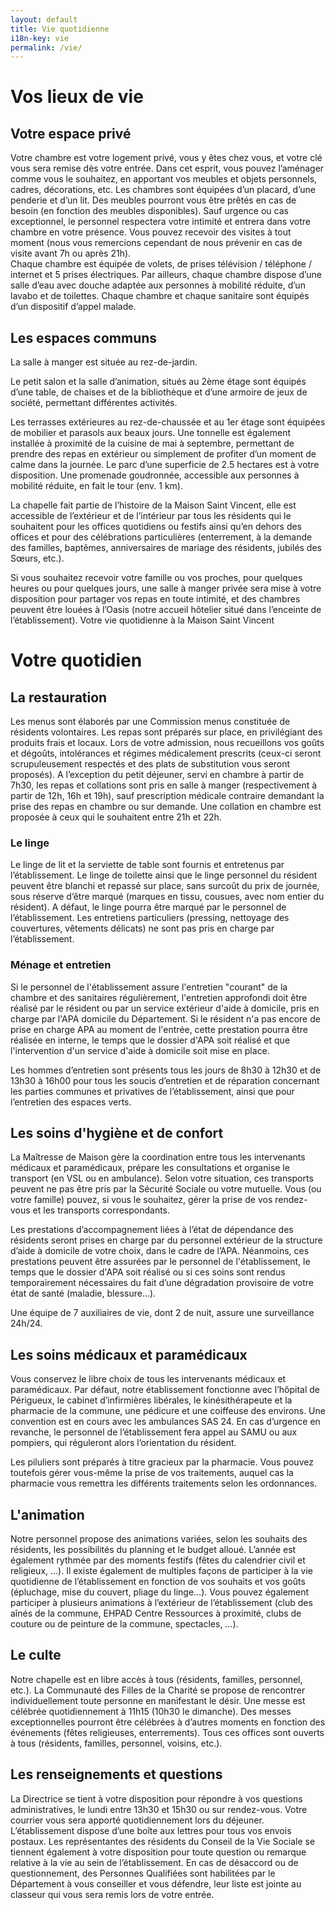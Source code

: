 ```yaml
---
layout: default
title: Vie quotidienne
i18n-key: vie
permalink: /vie/
---
```


# Vos lieux de vie

## Votre espace privé

Votre chambre est votre logement privé, vous y êtes chez vous, et votre clé vous sera remise dès votre entrée. Dans cet esprit, vous pouvez l’aménager comme vous le souhaitez, en apportant vos meubles et objets personnels, cadres, décorations, etc. Les chambres sont équipées d’un placard, d’une penderie et d’un lit. Des meubles pourront vous être prêtés en cas de besoin (en fonction des meubles disponibles).
Sauf urgence ou cas exceptionnel, le personnel respectera votre intimité et entrera dans votre chambre en votre présence. Vous pouvez recevoir des visites à tout moment (nous vous remercions cependant de nous prévenir en cas de visite avant 7h ou après 21h).  
Chaque chambre est équipée de volets, de prises télévision / téléphone / internet et 5 prises électriques. Par ailleurs, chaque chambre dispose d’une salle d’eau avec douche adaptée aux personnes à mobilité réduite, d’un lavabo et de toilettes. Chaque chambre et chaque sanitaire sont équipés d’un dispositif d’appel malade.

## Les espaces communs

La salle à manger est située au rez-de-jardin.

Le petit salon et la salle d’animation, situés au 2ème étage sont équipés d’une table, de chaises et de la bibliothèque et d’une armoire de jeux de société, permettant différentes activités.

Les terrasses extérieures au rez-de-chaussée et au 1er étage sont équipées de mobilier et parasols aux beaux jours. Une tonnelle est également installée à proximité de la cuisine de mai à septembre, permettant de prendre des repas en extérieur ou simplement de profiter d’un moment de calme dans la journée. Le parc d’une superficie de 2.5 hectares est à votre disposition. Une promenade goudronnée, accessible aux personnes à mobilité réduite, en fait le tour (env. 1 km).

La chapelle fait partie de l’histoire de la Maison Saint Vincent, elle est accessible de l’extérieur et de l’intérieur par tous les résidents qui le souhaitent pour les offices quotidiens ou festifs ainsi qu’en dehors des offices et pour des célébrations particulières (enterrement, à la demande des familles, baptêmes, anniversaires de mariage des résidents, jubilés des Sœurs, etc.).

Si vous souhaitez recevoir votre famille ou vos proches, pour quelques heures ou pour quelques jours, une salle à manger privée sera mise à votre disposition pour partager vos repas en toute intimité, et des chambres peuvent être louées à l’Oasis (notre accueil hôtelier situé dans l’enceinte de l’établissement).
Votre vie quotidienne à la Maison Saint Vincent

# Votre quotidien

## La restauration

Les menus sont élaborés par une Commission menus constituée de résidents volontaires. Les repas sont préparés sur place, en privilégiant des produits frais et locaux. Lors de votre admission, nous recueillons vos goûts et dégoûts, intolérances et régimes médicalement prescrits (ceux-ci seront scrupuleusement respectés et des plats de substitution vous seront proposés). A l’exception du petit déjeuner, servi en chambre à partir de 7h30, les repas et collations sont pris en salle à manger (respectivement à partir de 12h, 16h et 19h), sauf prescription médicale contraire demandant la prise des repas en chambre ou sur demande. Une collation en chambre est proposée à ceux qui le souhaitent entre 21h et 22h.

### Le linge

Le linge de lit et la serviette de table sont fournis et entretenus par l’établissement. Le linge de toilette ainsi que le linge personnel du résident peuvent être blanchi et repassé sur place, sans surcoût du prix de journée, sous réserve d’être marqué (marques en tissu, cousues, avec nom entier du résident). A défaut, le linge pourra être marqué par le personnel de l’établissement. Les entretiens particuliers (pressing, nettoyage des couvertures, vêtements délicats) ne sont pas pris en charge par l’établissement.

### Ménage et entretien

Si le personnel de l'établissement assure l'entretien "courant" de la chambre et des sanitaires régulièrement, l'entretien approfondi doit être réalisé par le résident ou par un service extérieur d'aide à domicile, pris en charge par l'APA domicile du Département. Si le résident n'a pas encore de prise en charge APA au moment de l'entrée, cette prestation pourra être réalisée en interne, le temps que le dossier d'APA soit réalisé et que l'intervention d'un service d'aide à domicile soit mise en place.

Les hommes d’entretien sont présents tous les jours de 8h30 à 12h30 et de 13h30 à 16h00 pour tous les soucis d’entretien et de réparation concernant les parties communes et privatives de l’établissement, ainsi que pour l’entretien des espaces verts.

## Les soins d'hygiène et de confort

La Maîtresse de Maison gère la coordination entre tous les intervenants médicaux et paramédicaux, prépare les consultations et organise le transport (en VSL ou en ambulance). Selon votre situation, ces transports peuvent ne pas être pris par la Sécurité Sociale ou votre mutuelle. Vous (ou votre famille) pouvez, si vous le souhaitez, gérer la prise de vos rendez-vous et les transports correspondants.

Les prestations d’accompagnement liées à l’état de dépendance des résidents seront prises en charge par du personnel extérieur de la structure d’aide à domicile de votre choix, dans le cadre de l’APA. Néanmoins, ces prestations peuvent être assurées par le personnel de l'établissement, le temps que le dossier d'APA soit réalisé ou si ces soins sont rendus temporairement nécessaires du fait d’une dégradation provisoire de votre état de santé (maladie, blessure…).

Une équipe de 7 auxiliaires de vie, dont 2 de nuit, assure une surveillance 24h/24.

## Les soins médicaux et paramédicaux

Vous conservez le libre choix de tous les intervenants médicaux et paramédicaux. Par défaut, notre établissement fonctionne avec l’hôpital de Périgueux, le cabinet d’infirmières libérales, le kinésithérapeute et la pharmacie de la commune, une pédicure et une coiffeuse des environs. Une convention est en cours avec les ambulances SAS 24. En cas d’urgence en revanche, le personnel de l’établissement fera appel au SAMU ou aux pompiers, qui réguleront alors l’orientation du résident.

Les piluliers sont préparés à titre gracieux par la pharmacie. Vous pouvez toutefois gérer vous-même la prise de vos traitements, auquel cas la pharmacie vous remettra les différents traitements selon les ordonnances.

## L'animation

Notre personnel propose des animations variées, selon les souhaits des résidents, les possibilités du planning et le budget alloué. L’année est également rythmée par des moments festifs (fêtes du calendrier civil et religieux, …). Il existe également de multiples façons de participer à la vie quotidienne de l’établissement en fonction de vos souhaits et vos goûts (épluchage, mise du couvert, pliage du linge…). Vous pouvez également participer à plusieurs animations à l’extérieur de l’établissement (club des aînés de la commune, EHPAD Centre Ressources à proximité, clubs de couture ou de peinture de la commune, spectacles, …).

## Le culte

Notre chapelle est en libre accès à tous (résidents, familles, personnel, etc.). La Communauté des Filles de la Charité se propose de rencontrer individuellement toute personne en manifestant le désir. Une messe est célébrée quotidiennement à 11h15 (10h30 le dimanche). Des messes exceptionnelles pourront être célébrées à d’autres moments en fonction des événements (fêtes religieuses, enterrements). Tous ces offices sont ouverts à tous (résidents, familles, personnel, voisins, etc.).

## Les renseignements et questions

La Directrice se tient à votre disposition pour répondre à vos questions administratives, le lundi entre 13h30 et 15h30 ou sur rendez-vous. Votre courrier vous sera apporté quotidiennement lors du déjeuner. L’établissement dispose d’une boîte aux lettres pour tous vos envois postaux.
Les représentantes des résidents du Conseil de la Vie Sociale se tiennent également à votre disposition pour toute question ou remarque relative à la vie au sein de l’établissement.
En cas de désaccord ou de questionnement, des Personnes Qualifiées sont habilitées par le Département à vous conseiller et vous défendre, leur liste est jointe au classeur qui vous sera remis lors de votre entrée.
